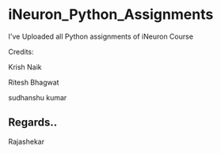 # iNeuron_Python_Assignments

I've Uploaded all Python assignments of iNeuron Course

Credits: 

Krish Naik

Ritesh Bhagwat 

sudhanshu kumar

## Regards..

Rajashekar
